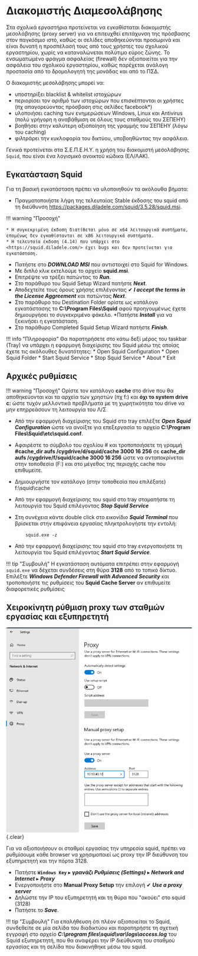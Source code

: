 # Διακομιστής Διαμεσολάβησης

Στα σχολικά εργαστήρια προτείνεται να εγκαθίσταται διακομιστής μεσολάβησης (proxy server) για να επιτευχθεί επιτάχυνση της πρόσβασης στον παγκόσμιο ιστό, καθώς οι σελίδες αποθηκεύονται προσωρινά και είναι δυνατή η προσπέλασή τους από τους χρήστες του σχολικού εργαστηρίου, χωρίς να καταναλώνεται πολύτιμο εύρος ζώνης. Το ενσωματωμένο φράγμα ασφαλείας (firewall) δεν αξιοποιείται για την ασφάλεια του σχολικού εργαστηρίου, καθώς παρέχεται ανάλογη προστασία από το δρομολογητή της μονάδας και από το ΠΣΔ.

Ο διακομιστής μεσολάβησης μπορεί να:

* υποστηρίξει blacklist & whitelist ιστοχώρων
* περιορίσει τον αριθμό των ιστοχώρων που επισκέπτονται οι χρήστες (πχ απαγορεύοντας πρόσβαση στις σελίδες facebook*)
* υλοποιήσει caching των ενημερώσεων Windows, Linux και Antivirus (πολύ γρήγορη η αναβάθμιση σε όλους τους σταθμούς του ΣΕΠΕΗΥ)
* βοηθήσει στην καλύτερη αξιοποίηση της γραμμής του ΣΕΠΕΗΥ (λόγω του caching)
* φιλτράρει την κυκλοφορία του δικτύου, υποβοηθώντας την ασφάλεια.

Γενικά προτείνεται στα Σ.Ε.Π.Ε.Η.Υ. η χρήση του διακομιστή μεσολάβησης `Squid`, που είναι ένα λογισμικό ανοικτού κώδικα (ΕΛ/ΛΑΚ).

## Εγκατάσταση Squid

Για τη βασική εγκατάσταση πρέπει να υλοποιηθούν τα ακόλουθα βήματα:

* Πραγματοποιήστε λήψη της τελευταίας Stable έκδοσης του squid από τη διεύθυνση <https://packages.diladele.com/squid/3.5.28/squid.msi>.

!!! warning "Προσοχή" 

    * Η συγκεκριμένη έκδοση διατίθεται μόνο σε x64 λειτουργικά συστήματα, επομένως δεν εγκαθίστανται σε x86 λειτουργικά συστήματα.
    * Η τελευταία έκδοση (4.14) που υπάρχει στο <https://squid.diladele.com/> έχει bugs και δεν προτείνεται για εγκατάσταση.

* Πατήστε στο ***DOWNLOAD MSI*** που αντιστοιχεί στο Squid for Windows.
* Με διπλό κλικ εκτελούμε το αρχείο **squid.msi**.
* Επιτρέψτε να τρέξει πατώντας το ***Run***.
* Στο παράθυρο του Squid Setup Wizard πατήστε ***Next***.
* Αποδεχτείτε τους όρους χρήσης επιλέγοντας ✔ ***I accept the terms in the License Aggreement*** και πατώντας ***Next***.
* Στο παράθυρο του Destination Folder ορίστε ως κατάλογο εγκατάστασης το **C:\Program Files\Squid** αφού προηγουμένως έχετε δημιουργήσει το συγκεκριμένο φάκελο.
*Πατήστε ***Install*** για να ξεκινήσει η εγκατάσταση.
* Στο παράθυρο Completed Squid Setup Wizard πατήστε ***Finish***.

!!! info "Πληροφορία"
    Θα παρατηρήσετε στο κάτω δεξί μέρος του taskbar (Tray) να υπάρχει η εφαρμογή διαχείρισης του Squid μέσω της οποίας έχετε τις ακόλουθες δυνατότητες:
    * Open Squid Configuration
    * Open Squid Folder
    * Start Squid Service
    * Stop Squid Service
    * About
    * Exit

## Αρχικές ρυθμίσεις

!!! warning "Προσοχή"
    Ορίστε τον κατάλογο **cache** στο drive που θα αποθηκεύονται και τα αρχεία των χρηστών (πχ f:) και **όχι το system drive c:** ώστε τυχόν μελλοντικά προβλήματα με τη χωρητικότητα του drive να μην επηρρεάσουν τη λειτουργία του Λ/Σ

* Από την εφαρμογή διαχείρισης του Squid στο tray επιλέξτε ***Open Squid Configuration*** ώστε να ανοίξτε για επεξεργασία το αρχείο **C:\Program Files\Squid\etc\squid.conf**.
* Αφαιρέστε το σύμβολο του σχολίου # και τροποποιήσετε τη γραμμή **#cache_dir aufs /cygdrive/d/squid/cache 3000 16 256**
σε **cache_dir aufs /cygdrive/f/squid/cache 3000 16 256** ώστε να ανταποκρίνεται στην τοποθεσία (F:) και στο μέγεθος της περιοχής cache που επιθυμείτε.
* Δημιουργήστε τον κατάλογο (στην τοποθεσία που επιλέξατε) f:\squid\cache
* Από την εφαρμογή διαχείρισης του squid στο tray σταματήστε τη λειτουργία του Squid επιλέγοντας ***Stop Squid Service***
* Στη συνέχεια κάντε double click στο εικονίδιο ***Squid Terminal*** που βρίσκεται στην επιφάνεια εργασίας πληκτρολογήστε την εντολή:

    ```shell
        squid.exe -z

* Από την εφαρμογή διαχείρισης του squid στο tray ενεργοποιήστε τη λειτουργία του Squid επιλέγοντας ***Start Squid Service***.

!!! tip "Συμβουλή"
    Η εγκατάσταση αυτόματα επιτρέπει στην εφαρμογή `squid.exe` να δέχεται συνδέσεις στη θύρα **3128** από το τοπικό δίκτυο. Επιλέξτε ***Windows Defender Firewall with Advanced Security*** και τροποποιήστε τις ρυθμίσεις του **Squid Cache Server** αν επιθυμείτε διαφορετικές ρυθμίσεις

## Χειροκίνητη ρύθμιση proxy των σταθμών εργασίας και εξυπηρετητή

[![](Squid_Manual_Proxy_Setup.png)](Squid_Manual_Proxy_Setup.png)
{.clear}

Για να αξιοποιήσουν οι σταθμοί εργασίας την υπηρεσία squid, πρέπει να ρυθμίσουμε κάθε browser να χρησιμοποιεί ως proxy την IP διεύθυνση του εξυπηρετητή και την πόρτα 3128.

* Πατήστε **`Windows Key`** ▸ ***γρανάζι Ρυθμίσεις (Settings)*** ▸ ***Network and Internet*** ▸ ***Proxy***
* Ενεργοποιήστε στο **Manual Proxy Setup** την επιλογή ✔ ***Use a proxy server***
* Δηλώστε την IP του εξυπηρετητή και τη θύρα που "ακούει" στο squid (3128)
* Πατήστε το ***Save***.

!!! tip "Συμβουλή"
    Για επαλήθευση ότι πλέον αξιοποιείται το Squid, συνδεθείτε σε μία σελίδα του διαδικτύου και παρατηρήστε τη σχετική εγγραφή στο αρχείο ***C:\program files\squid\var\logs\access.log*** του Squid εξυπηρετητή, που θα αναφέρει την IP διεύθυνση του σταθμού εργασίας και τη σελίδα που διακινήθηκε μέσω του squid.
